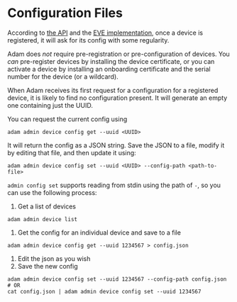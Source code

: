 # Configuration Files

According to [the API](https://github.com/lf-edge/eve-api/blob/main/APIv2.md) and the [EVE implementation](http://github.com/lf-edge/eve), once a device is registered, it will ask for its config with some regularity.

Adam does _not_ require pre-registration or pre-configuration of devices. You _can_ pre-register devices by installing the device certificate, or you can activate a device by installing an onboarding certificate and the serial number for the device (or a wildcard).

When Adam receives its first request for a configuration for a registered device, it is likely to find no configuration present. It will generate an empty one containing just the UUID. 

You can request the current config using 

```
adam admin device config get --uuid <UUID>
```

It will return the config as a JSON string. Save the JSON to a file, modify it by editing that file, and then update it using:

```
adam admin device config set --uuid <UUID> --config-path <path-to-file>
```

`admin config set` supports reading from stdin using the path of `-`, so you can use the following process:

1. Get a list of devices

```
adam admin device list
```

1. Get the config for an individual device and save to a file

```
adam admin device config get --uuid 1234567 > config.json
```

1. Edit the json as you wish
1. Save the new config

```
adam admin device config set --uuid 1234567 --config-path config.json
# OR
cat config.json | adam admin device config set --uuid 1234567
```

